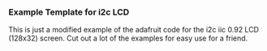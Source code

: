 ### Example Template for i2c LCD
This is just a modified example of the adafruit code for the i2c iic 0.92 LCD (128x32) screen. Cut out a lot of the examples for easy use for a friend.

